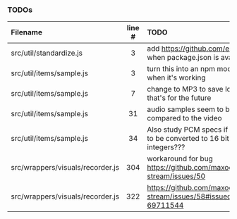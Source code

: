 ### TODOs
| Filename | line # | TODO
|:------|:------:|:------
| src/util/standardize.js | 3 | add https://github.com/eligrey/classList.js when package.json is avail
| src/util/items/sample.js | 3 | turn this into an npm module, but only when it's working
| src/util/items/sample.js | 7 | change to MP3 to save lots of bytes but that's for the future
| src/util/items/sample.js | 31 | audio samples seem to be a bit too fast compared to the video
| src/util/items/sample.js | 34 | Also study PCM specs if these really have to be converted to 16 bit signed integers???
| src/wrappers/visuals/recorder.js | 304 | workaround for bug https://github.com/maxogden/websocket-stream/issues/50
| src/wrappers/visuals/recorder.js | 322 | https://github.com/maxogden/websocket-stream/issues/58#issuecomment-69711544